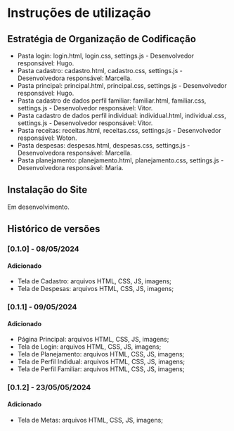 # Instruções de utilização

## Estratégia de Organização de Codificação 

- Pasta login: login.html, login.css, settings.js - Desenvolvedor responsável: Hugo.
- Pasta cadastro: cadastro.html, cadastro.css, settings.js - Desenvolvedora responsável: Marcella.
- Pasta principal: principal.html, principal.css, settings.js  - Desenvolvedor responsável: Hugo.
- Pasta cadastro de dados perfil familiar: familiar.html, familiar.css, settings.js - Desenvolvedor responsável: Vitor.
- Pasta cadastro de dados perfil individual: individual.html, individual.css, settings.js - Desenvolvedor responsável: Vitor.
- Pasta receitas: receitas.html, receitas.css, settings.js - Desenvolvedor responsável: Woton.
- Pasta despesas: despesas.html, despesas.css, settings.js - Desenvolvedora responsável: Marcella.
- Pasta planejamento: planejamento.html, planejamento.css, settings.js - Desenvolvedora responsável: Maria.

## Instalação do Site

Em desenvolvimento.

## Histórico de versões

### [0.1.0] - 08/05/2024
#### Adicionado

* Tela de Cadastro: arquivos HTML, CSS, JS, imagens;
* Tela de Despesas: arquivos HTML, CSS, JS, imagens;

### [0.1.1] - 09/05/2024
#### Adicionado

* Página Principal: arquivos HTML, CSS, JS, imagens;
* Tela de Login: arquivos HTML, CSS, JS, imagens;
* Tela de Planejamento: arquivos HTML, CSS, JS, imagens;
* Tela de Perfil Indidual: arquivos HTML, CSS, JS, imagens;
* Tela de Perfil Familiar: arquivos HTML, CSS, JS, imagens;

### [0.1.2] - 23/05/05/2024
#### Adicionado
* Tela de Metas: arquivos HTML, CSS, JS, imagens;
